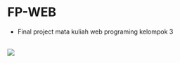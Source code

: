 # FP-WEB
- Final project mata kuliah web programing kelompok 3

<br>
<img align="center" src="https://api.checklyhq.com/v1/badges/checks/0d76fb65-b3f4-462f-a405-65cb6a2fdaa7?style=for-the-badge&theme=default">
